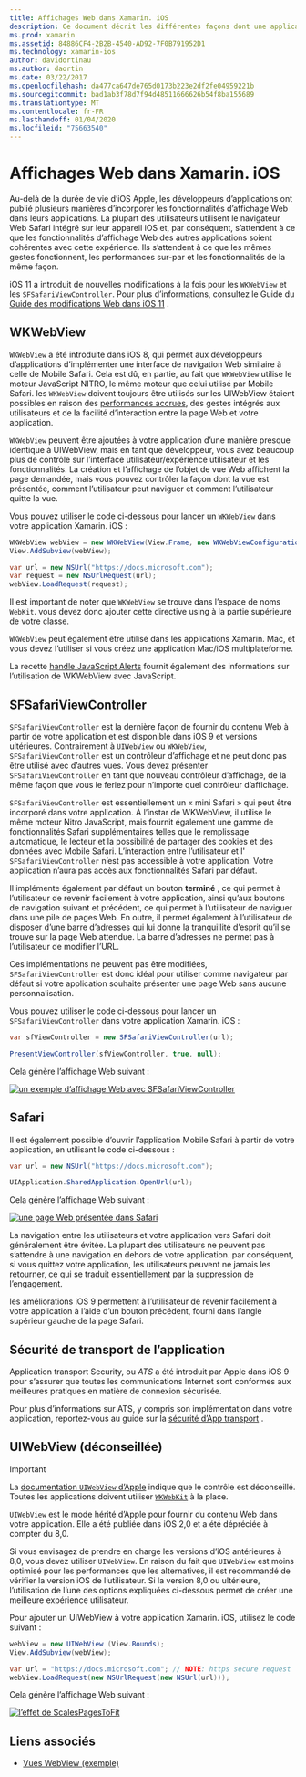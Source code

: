 ```yaml
---
title: Affichages Web dans Xamarin. iOS
description: Ce document décrit les différentes façons dont une application Xamarin. iOS peut afficher du contenu Web. Il aborde WKWebView, SFSafariViewController, Safari et la sécurité du transport d’application.
ms.prod: xamarin
ms.assetid: 84886CF4-2B2B-4540-AD92-7F0B791952D1
ms.technology: xamarin-ios
author: davidortinau
ms.author: daortin
ms.date: 03/22/2017
ms.openlocfilehash: da477ca647de765d0173b223e2df2fe04959221b
ms.sourcegitcommit: bad1ab3f78d7f94d48511666626b54f8ba155689
ms.translationtype: MT
ms.contentlocale: fr-FR
ms.lasthandoff: 01/04/2020
ms.locfileid: "75663540"
---
```

# <a name="web-views-in-xamarinios"></a>Affichages Web dans Xamarin. iOS

Au-delà de la durée de vie d’iOS Apple, les développeurs d’applications ont publié plusieurs manières d’incorporer les fonctionnalités d’affichage Web dans leurs applications. La plupart des utilisateurs utilisent le navigateur Web Safari intégré sur leur appareil iOS et, par conséquent, s’attendent à ce que les fonctionnalités d’affichage Web des autres applications soient cohérentes avec cette expérience. Ils s’attendent à ce que les mêmes gestes fonctionnent, les performances sur-par et les fonctionnalités de la même façon.

iOS 11 a introduit de nouvelles modifications à la fois pour les `WKWebView` et les `SFSafariViewController`. Pour plus d’informations, consultez le Guide du [Guide des modifications Web dans iOS 11](~/ios/platform/introduction-to-ios11/web.md) .

## <a name="wkwebview"></a>WKWebView

`WKWebView` a été introduite dans iOS 8, qui permet aux développeurs d’applications d’implémenter une interface de navigation Web similaire à celle de Mobile Safari. Cela est dû, en partie, au fait que `WKWebView` utilise le moteur JavaScript NITRO, le même moteur que celui utilisé par Mobile Safari. les `WKWebView` doivent toujours être utilisés sur les UIWebView étaient possibles en raison des [performances accrues](http://blog.initlabs.com/post/100113463211/wkwebview-vs-uiwebview), des gestes intégrés aux utilisateurs et de la facilité d’interaction entre la page Web et votre application.
  
`WKWebView` peuvent être ajoutées à votre application d’une manière presque identique à UIWebView, mais en tant que développeur, vous avez beaucoup plus de contrôle sur l’interface utilisateur/expérience utilisateur et les fonctionnalités. La création et l’affichage de l’objet de vue Web affichent la page demandée, mais vous pouvez contrôler la façon dont la vue est présentée, comment l’utilisateur peut naviguer et comment l’utilisateur quitte la vue.  

Vous pouvez utiliser le code ci-dessous pour lancer un `WKWebView` dans votre application Xamarin. iOS :

```csharp
WKWebView webView = new WKWebView(View.Frame, new WKWebViewConfiguration());
View.AddSubview(webView);

var url = new NSUrl("https://docs.microsoft.com");
var request = new NSUrlRequest(url);
webView.LoadRequest(request);
```

Il est important de noter que `WKWebView` se trouve dans l’espace de noms `WebKit`. vous devez donc ajouter cette directive using à la partie supérieure de votre classe.

`WKWebView` peut également être utilisé dans les applications Xamarin. Mac, et vous devez l’utiliser si vous créez une application Mac/iOS multiplateforme.

La recette [handle JavaScript Alerts](https://github.com/xamarin/recipes/tree/master/Recipes/ios/content_controls/web_view/handle_javascript_alerts) fournit également des informations sur l’utilisation de WKWebView avec JavaScript.

## <a name="sfsafariviewcontroller"></a>SFSafariViewController

 `SFSafariViewController` est la dernière façon de fournir du contenu Web à partir de votre application et est disponible dans iOS 9 et versions ultérieures. Contrairement à `UIWebView` ou `WKWebView`, `SFSafariViewController` est un contrôleur d’affichage et ne peut donc pas être utilisé avec d’autres vues. Vous devez présenter `SFSafariViewController` en tant que nouveau contrôleur d’affichage, de la même façon que vous le feriez pour n’importe quel contrôleur d’affichage.

 `SFSafariViewController` est essentiellement un « mini Safari » qui peut être incorporé dans votre application. À l’instar de WKWebView, il utilise le même moteur Nitro JavaScript, mais fournit également une gamme de fonctionnalités Safari supplémentaires telles que le remplissage automatique, le lecteur et la possibilité de partager des cookies et des données avec Mobile Safari. L’interaction entre l’utilisateur et l' `SFSafariViewController` n’est pas accessible à votre application. Votre application n’aura pas accès aux fonctionnalités Safari par défaut.

Il implémente également par défaut un bouton **terminé** , ce qui permet à l’utilisateur de revenir facilement à votre application, ainsi qu’aux boutons de navigation suivant et précédent, ce qui permet à l’utilisateur de naviguer dans une pile de pages Web. En outre, il permet également à l’utilisateur de disposer d’une barre d’adresses qui lui donne la tranquillité d’esprit qu’il se trouve sur la page Web attendue. La barre d’adresses ne permet pas à l’utilisateur de modifier l’URL. 

Ces implémentations ne peuvent pas être modifiées, `SFSafariViewController` est donc idéal pour utiliser comme navigateur par défaut si votre application souhaite présenter une page Web sans aucune personnalisation.

Vous pouvez utiliser le code ci-dessous pour lancer un `SFSafariViewController` dans votre application Xamarin. iOS :

```csharp
var sfViewController = new SFSafariViewController(url);

PresentViewController(sfViewController, true, null);
```

Cela génère l’affichage Web suivant :

[![un exemple d’affichage Web avec SFSafariViewController](webview-images/sfsafariviewcontroller.png)](webview-images/sfsafariviewcontroller.png#lightbox)

## <a name="safari"></a>Safari

Il est également possible d’ouvrir l’application Mobile Safari à partir de votre application, en utilisant le code ci-dessous :

```csharp
var url = new NSUrl("https://docs.microsoft.com");

UIApplication.SharedApplication.OpenUrl(url);
```

Cela génère l’affichage Web suivant :

[![une page Web présentée dans Safari](webview-images/safari.png)](webview-images/safari.png#lightbox)

La navigation entre les utilisateurs et votre application vers Safari doit généralement être évitée. La plupart des utilisateurs ne peuvent pas s’attendre à une navigation en dehors de votre application. par conséquent, si vous quittez votre application, les utilisateurs peuvent ne jamais les retourner, ce qui se traduit essentiellement par la suppression de l’engagement.

les améliorations iOS 9 permettent à l’utilisateur de revenir facilement à votre application à l’aide d’un bouton précédent, fourni dans l’angle supérieur gauche de la page Safari.

## <a name="app-transport-security"></a>Sécurité de transport de l’application

Application transport Security, ou *ATS* a été introduit par Apple dans iOS 9 pour s’assurer que toutes les communications Internet sont conformes aux meilleures pratiques en matière de connexion sécurisée.

Pour plus d’informations sur ATS, y compris son implémentation dans votre application, reportez-vous au guide sur la [sécurité d’App transport](~/ios/app-fundamentals/ats.md) .

## <a name="uiwebview-deprecated"></a>UIWebView (déconseillée)

> [!IMPORTANT]
> La [documentation `UIWebView` d’Apple](https://developer.apple.com/documentation/uikit/uiwebview) indique que le contrôle est déconseillé. Toutes les applications doivent utiliser [`WKWebKit`](#wkwebview) à la place.

`UIWebView` est le mode hérité d’Apple pour fournir du contenu Web dans votre application. Elle a été publiée dans iOS 2,0 et a été dépréciée à compter du 8,0.

Si vous envisagez de prendre en charge les versions d’iOS antérieures à 8,0, vous devez utiliser `UIWebView`. En raison du fait que `UIWebView` est moins optimisé pour les performances que les alternatives, il est recommandé de vérifier la version iOS de l’utilisateur. Si la version 8,0 ou ultérieure, l’utilisation de l’une des options expliquées ci-dessous permet de créer une meilleure expérience utilisateur.

Pour ajouter un UIWebView à votre application Xamarin. iOS, utilisez le code suivant :

```csharp
webView = new UIWebView (View.Bounds);
View.AddSubview(webView);

var url = "https://docs.microsoft.com"; // NOTE: https secure request
webView.LoadRequest(new NSUrlRequest(new NSUrl(url)));
```

Cela génère l’affichage Web suivant :

[![l’effet de ScalesPagesToFit](webview-images/webview.png)](webview-images/webview.png#lightbox)

## <a name="related-links"></a>Liens associés

- [Vues WebView (exemple)](https://docs.microsoft.com/samples/xamarin/ios-samples/webview)
